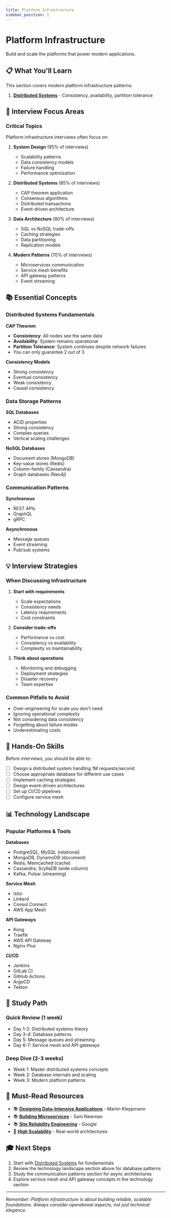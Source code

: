 ```yaml
---
title: Platform Infrastructure
sidebar_position: 1
---
```


# Platform Infrastructure

<GitHubButtons />
Build and scale the platforms that power modern applications.

## 📋 What You'll Learn

This section covers modern platform infrastructure patterns:

1. **[Distributed Systems](./distributed-systems)** - Consistency, availability, partition tolerance

## 🎯 Interview Focus Areas

### Critical Topics

Platform infrastructure interviews often focus on:

1. **System Design** (95% of interviews)
   - Scalability patterns
   - Data consistency models
   - Failure handling
   - Performance optimization

2. **Distributed Systems** (85% of interviews)
   - CAP theorem application
   - Consensus algorithms
   - Distributed transactions
   - Event-driven architecture

3. **Data Architecture** (80% of interviews)
   - SQL vs NoSQL trade-offs
   - Caching strategies
   - Data partitioning
   - Replication models

4. **Modern Patterns** (70% of interviews)
   - Microservices communication
   - Service mesh benefits
   - API gateway patterns
   - Event streaming

## 📚 Essential Concepts

### Distributed Systems Fundamentals

**CAP Theorem**
- **Consistency**: All nodes see the same data
- **Availability**: System remains operational
- **Partition Tolerance**: System continues despite network failures
- You can only guarantee 2 out of 3

**Consistency Models**
- Strong consistency
- Eventual consistency
- Weak consistency
- Causal consistency

### Data Storage Patterns

**SQL Databases**
- ACID properties
- Strong consistency
- Complex queries
- Vertical scaling challenges

**NoSQL Databases**
- Document stores (MongoDB)
- Key-value stores (Redis)
- Column-family (Cassandra)
- Graph databases (Neo4j)

### Communication Patterns

**Synchronous**
- REST APIs
- GraphQL
- gRPC

**Asynchronous**
- Message queues
- Event streaming
- Pub/sub systems

## 💡 Interview Strategies

### When Discussing Infrastructure

1. **Start with requirements**
   - Scale expectations
   - Consistency needs
   - Latency requirements
   - Cost constraints

2. **Consider trade-offs**
   - Performance vs cost
   - Consistency vs availability
   - Complexity vs maintainability

3. **Think about operations**
   - Monitoring and debugging
   - Deployment strategies
   - Disaster recovery
   - Team expertise

### Common Pitfalls to Avoid

- Over-engineering for scale you don't need
- Ignoring operational complexity
- Not considering data consistency
- Forgetting about failure modes
- Underestimating costs

## 🔧 Hands-On Skills

Before interviews, you should be able to:

- [ ] Design a distributed system handling 1M requests/second
- [ ] Choose appropriate database for different use cases
- [ ] Implement caching strategies
- [ ] Design event-driven architectures
- [ ] Set up CI/CD pipelines
- [ ] Configure service mesh

## 📊 Technology Landscape

### Popular Platforms & Tools

**Databases**
- PostgreSQL, MySQL (relational)
- MongoDB, DynamoDB (document)
- Redis, Memcached (cache)
- Cassandra, ScyllaDB (wide column)
- Kafka, Pulsar (streaming)

**Service Mesh**
- Istio
- Linkerd
- Consul Connect
- AWS App Mesh

**API Gateways**
- Kong
- Traefik
- AWS API Gateway
- Nginx Plus

**CI/CD**
- Jenkins
- GitLab CI
- GitHub Actions
- ArgoCD
- Tekton

## 🚀 Study Path

### Quick Review (1 week)
- Day 1-2: Distributed systems theory
- Day 3-4: Database patterns
- Day 5: Message queues and streaming
- Day 6-7: Service mesh and API gateways

### Deep Dive (2-3 weeks)
- Week 1: Master distributed systems concepts
- Week 2: Database internals and scaling
- Week 3: Modern platform patterns

## 📖 Must-Read Resources

- 📚 **[Designing Data-Intensive Applications](https://dataintensive.net/)** - Martin Kleppmann
- 📚 **[Building Microservices](https://www.oreilly.com/library/view/building-microservices-2nd/9781492034018/)** - Sam Newman
- 📚 **[Site Reliability Engineering](https://sre.google/sre-book/table-of-contents/)** - Google
- 📖 **[High Scalability](http://highscalability.com/)** - Real-world architectures

## 🎓 Next Steps

1. Start with [Distributed Systems](./distributed-systems) for fundamentals
2. Review the technology landscape section above for database patterns
3. Study the communication patterns section for async architectures
4. Explore service mesh and API gateway concepts in the technology section

---

*Remember: Platform infrastructure is about building reliable, scalable foundations. Always consider operational aspects, not just technical elegance.*